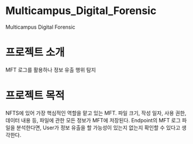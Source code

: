 # Multicampus_Digital_Forensic
Multicampus Digital Forensic

# 프로젝트 소개

MFT 로그를 활용하나 정보 유출 행위 탐지

# 프로젝트 목적

NFTS에 있어 가장 핵심적인 역할을 맡고 있는 MFT.
파일 크기, 작성 일자, 사용 권한, 데이터 내용 등, 파일에 관한 모든 정보가 MFT에 저장된다.
Endpoint의 MFT 로그 파일을 분석한다면, User가 정보 유출을 할 가능성이 있는지 없는지 확인할 수 있다고 생각한다.
